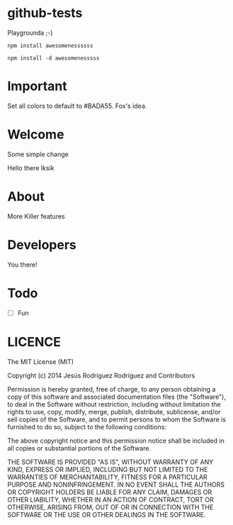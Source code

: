 github-tests
============
 
Playgrounda ;-)

```
npm install awesomenessssss
```

```
npm install -d awesomenesssss
```

# Important
Set all colors to default to #BADA55. Fox's idea.

# Welcome

Some simple change
 
Hello there Iksik

# About

More Killer features

# Developers

You there!

# Todo

- [ ] Fun
 
# LICENCE
 
The MIT License (MIT)

Copyright (c) 2014 Jesús Rodríguez Rodríguez and Contributors

Permission is hereby granted, free of charge, to any person obtaining a copy
of this software and associated documentation files (the "Software"), to deal
in the Software without restriction, including without limitation the rights
to use, copy, modify, merge, publish, distribute, sublicense, and/or sell
copies of the Software, and to permit persons to whom the Software is
furnished to do so, subject to the following conditions:

The above copyright notice and this permission notice shall be included in
all copies or substantial portions of the Software.

THE SOFTWARE IS PROVIDED "AS IS", WITHOUT WARRANTY OF ANY KIND, EXPRESS OR
IMPLIED, INCLUDING BUT NOT LIMITED TO THE WARRANTIES OF MERCHANTABILITY,
FITNESS FOR A PARTICULAR PURPOSE AND NONINFRINGEMENT. IN NO EVENT SHALL THE
AUTHORS OR COPYRIGHT HOLDERS BE LIABLE FOR ANY CLAIM, DAMAGES OR OTHER
LIABILITY, WHETHER IN AN ACTION OF CONTRACT, TORT OR OTHERWISE, ARISING FROM,
OUT OF OR IN CONNECTION WITH THE SOFTWARE OR THE USE OR OTHER DEALINGS IN
THE SOFTWARE.

